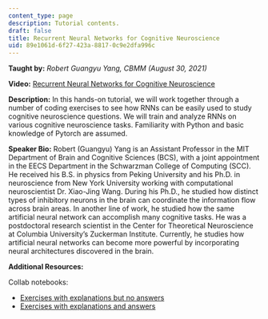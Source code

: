 ```yaml
---
content_type: page
description: Tutorial contents.
draft: false
title: Recurrent Neural Networks for Cognitive Neuroscience
uid: 89e1061d-6f27-423a-8817-0c9e2dfa996c
---
```

**Taught by:** *Robert Guangyu Yang, CBMM (August 30, 2021)*

**Video:** [Recurrent Neural Networks for Cognitive Neuroscience](https://youtu.be/k5bQnPtX3wY)

**Description:** In this hands-on tutorial, we will work together through a number of coding exercises to see how RNNs can be easily used to study cognitive neuroscience questions. We will train and analyze RNNs on various cognitive neuroscience tasks. Familiarity with Python and basic knowledge of Pytorch are assumed.

**Speaker Bio:** Robert (Guangyu) Yang is an Assistant Professor in the MIT Department of Brain and Cognitive Sciences (BCS), with a joint appointment in the EECS Department in the Schwarzman College of Computing (SCC). He received his B.S. in physics from Peking University and his Ph.D. in neuroscience from New York University working with computational neuroscientist Dr. Xiao-Jing Wang. During his Ph.D., he studied how distinct types of inhibitory neurons in the brain can coordinate the information flow across brain areas. In another line of work, he studied how the same artificial neural network can accomplish many cognitive tasks. He was a postdoctoral research scientist in the Center for Theoretical Neuroscience at Columbia University’s Zuckerman Institute. Currently, he studies how artificial neural networks can become more powerful by incorporating neural architectures discovered in the brain.

**Additional Resources:**

Collab notebooks:

- [Exercises with explanations but no answers](https://colab.research.google.com/github/gyyang/nn-brain/blob/master/RNN_tutorial.ipynb)
- [Exercises with explanations and answers](https://colab.research.google.com/drive/1UL8DkhThsepHxPTVIPg8DpzVgCge6_7q)